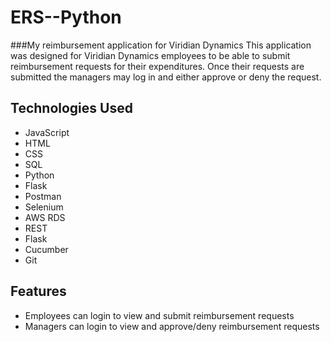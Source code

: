 # ERS--Python
###My reimbursement application for Viridian Dynamics
This application was designed for Viridian Dynamics employees to be able to submit reimbursement requests for their expenditures. Once their requests are submitted the managers may log in and either approve or deny the request.

## Technologies Used
- JavaScript 
- HTML
- CSS 
- SQL 
- Python 
- Flask 
- Postman 
- Selenium 
- AWS RDS
- REST 
- Flask 
- Cucumber 
- Git

## Features
- Employees can login to view and submit reimbursement requests
- Managers can login to view and approve/deny reimbursement requests
